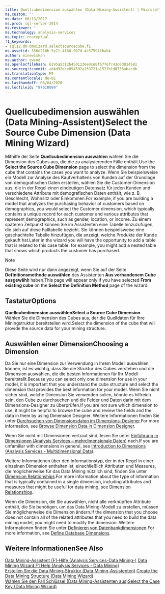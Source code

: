 ```yaml
---
title: Quellcubedimension auswählen (Data Mining-Assistent) | Microsoft-Dokumentation
ms.custom: ''
ms.date: 06/13/2017
ms.prod: sql-server-2014
ms.reviewer: ''
ms.technology: analysis-services
ms.topic: conceptual
f1_keywords:
- sql12.dm.dmwizard.selectsourcecube.f1
ms.assetid: 556e216b-5e21-4160-967d-4c57591fbab4
author: minewiskan
ms.author: owend
ms.openlocfilehash: 6295a5312b4501236e0ce8f5776fc43c0d014581
ms.sourcegitcommit: ad4d92dce894592a259721a1571b1d8736abacdb
ms.translationtype: MT
ms.contentlocale: de-DE
ms.lasthandoff: 08/04/2020
ms.locfileid: "87610089"
---
```

# <a name="select-the-source-cube-dimension-data-mining-wizard"></a><span data-ttu-id="ab97d-102">Quellcubedimension auswählen (Data Mining-Assistent)</span><span class="sxs-lookup"><span data-stu-id="ab97d-102">Select the Source Cube Dimension (Data Mining Wizard)</span></span>
  <span data-ttu-id="ab97d-103">Mithilfe der Seite **Quellcubedimension auswählen** wählen Sie die Dimension des Cubes aus, die die zu analysierenden Fälle enthält.</span><span class="sxs-lookup"><span data-stu-id="ab97d-103">Use the **Select the Source Cube Dimension** page to select the dimension from the cube that contains the cases you want to analyze.</span></span> <span data-ttu-id="ab97d-104">Wenn Sie beispielsweise ein Modell zur Analyse des Kaufverhaltens von Kunden auf der Grundlage von demografischen Daten erstellen, wählen Sie die Customer-Dimension aus, die in der Regel einen eindeutigen Datensatz für jeden Kunden und verschiedene Attribute mit demografischen Daten enthält, wie z. B. Geschlecht, Wohnsitz oder Einkommen.</span><span class="sxs-lookup"><span data-stu-id="ab97d-104">For example, if you are building a model that analyzes the purchasing behavior of customers based on demographics, you would select the Customer dimension, which typically contains a unique record for each customer and various attributes that represent demographics, such as gender, location, or income.</span></span> <span data-ttu-id="ab97d-105">Zu einem späteren Zeitpunkt können Sie im Assistenten eine Tabelle hinzuzufügen, die sich auf diese Falltabelle bezieht. Sie können beispielsweise eine geschachtelte Tabelle hinzufügen, die anzeigt, welche Produkte der Kunde gekauft hat.</span><span class="sxs-lookup"><span data-stu-id="ab97d-105">Later in the wizard you will have the opportunity to add a table that is related to this case table: for example, you might add a nested table that shows which products the customer has purchased.</span></span>  
  
> [!NOTE]  
>  <span data-ttu-id="ab97d-106">Diese Seite wird nur dann angezeigt, wenn Sie auf der Seite **Definitionsmethode auswählen** des Assistenten **Aus vorhandenem Cube ausgewähl**t haben.</span><span class="sxs-lookup"><span data-stu-id="ab97d-106">This page will appear only if you have selected **From existing cube** on the **Select the Definition Method** page of the wizard.</span></span>  
  
## <a name="options"></a><span data-ttu-id="ab97d-107">Tastatur</span><span class="sxs-lookup"><span data-stu-id="ab97d-107">Options</span></span>  
 <span data-ttu-id="ab97d-108">**Quellcubedimension auswählen**</span><span class="sxs-lookup"><span data-stu-id="ab97d-108">**Select a Source Cube Dimension**</span></span>  
 <span data-ttu-id="ab97d-109">Wählen Sie die Dimension des Cubes aus, der die Quelldaten für Ihre Miningstruktur bereitstellen wird.</span><span class="sxs-lookup"><span data-stu-id="ab97d-109">Select the dimension of the cube that will provide the source data for your mining structure.</span></span>  
  
## <a name="choosing-a-dimension"></a><span data-ttu-id="ab97d-110">Auswählen einer Dimension</span><span class="sxs-lookup"><span data-stu-id="ab97d-110">Choosing a Dimension</span></span>  
 <span data-ttu-id="ab97d-111">Da Sie nur eine Dimension zur Verwendung in Ihrem Modell auswählen können, ist es wichtig, dass Sie die Struktur des Cubes verstehen und die Dimension auswählen, die die besten Informationen für Ihr Modell bereitstellt.</span><span class="sxs-lookup"><span data-stu-id="ab97d-111">Because you can select only one dimension for use in your model, it is important that you understand the cube structure and select the dimension that provides the best information for your model.</span></span> <span data-ttu-id="ab97d-112">Wenn Sie nicht sicher sind, welche Dimension Sie verwenden sollen, könnte es hilfreich sein, den Cube zu durchsuchen und die Felder und Daten darin mit dem Dimensions-Designer zu überprüfen.</span><span class="sxs-lookup"><span data-stu-id="ab97d-112">If you are not sure which dimension to use, it might be helpful to browse the cube and review the fields and the data in them by using Dimension Designer.</span></span> <span data-ttu-id="ab97d-113">Weitere Informationen finden Sie unter [Durchsuchen von Dimensionsdaten im Dimensions-Designer](multidimensional-models/database-dimensions-browse-dimension-data-in-dimension-designer.md).</span><span class="sxs-lookup"><span data-stu-id="ab97d-113">For more information, see [Browse Dimension Data in Dimension Designer](multidimensional-models/database-dimensions-browse-dimension-data-in-dimension-designer.md).</span></span>  
  
 <span data-ttu-id="ab97d-114">Wenn Sie nicht mit Dimensionen vertraut sind, lesen Sie unter [Einführung in Dimensionen &#40;Analysis Services – mehrdimensionale Daten&#41;](multidimensional-models-olap-logical-dimension-objects/dimensions-analysis-services-multidimensional-data.md) nach.</span><span class="sxs-lookup"><span data-stu-id="ab97d-114">If you are unfamiliar with dimensions in general, see [Introduction to Dimensions &#40;Analysis Services - Multidimensional Data&#41;](multidimensional-models-olap-logical-dimension-objects/dimensions-analysis-services-multidimensional-data.md).</span></span>  
  
 <span data-ttu-id="ab97d-115">Weitere Informationen über den Informationstyp, der in der Regel in einer einzelnen Dimension enthalten ist, einschließlich Attributen und Measures, die möglicherweise für das Data Mining nützlich sind, finden Sie unter [Dimension Relationships](multidimensional-models-olap-logical-cube-objects/dimension-relationships.md).</span><span class="sxs-lookup"><span data-stu-id="ab97d-115">For more information about the type of information that is typically contained in a single dimension, including attributes and measures that might be useful for data mining, see [Dimension Relationships](multidimensional-models-olap-logical-cube-objects/dimension-relationships.md).</span></span>  
  
 <span data-ttu-id="ab97d-116">Wenn die Dimension, die Sie auswählen, nicht alle verknüpften Attribute enthält, die Sie benötigen, um das Data Mining-Modell zu erstellen, müssen Sie möglicherweise die Dimension ändern.</span><span class="sxs-lookup"><span data-stu-id="ab97d-116">If the dimension that you choose does not contain all of the related attributes that you need to build the data mining model, you might need to modify the dimension.</span></span> <span data-ttu-id="ab97d-117">Weitere Informationen finden Sie unter [Definieren von Datenbankdimensionen](multidimensional-models/define-database-dimensions.md).</span><span class="sxs-lookup"><span data-stu-id="ab97d-117">For more information, see [Define Database Dimensions](multidimensional-models/define-database-dimensions.md).</span></span>  
  
## <a name="see-also"></a><span data-ttu-id="ab97d-118">Weitere Informationen</span><span class="sxs-lookup"><span data-stu-id="ab97d-118">See Also</span></span>  
 <span data-ttu-id="ab97d-119">[Data Mining-Assistent (F1-Hilfe &#40;Analysis Services-Data Mining-&#41;](data-mining-wizard-f1-help-analysis-services-data-mining.md) </span><span class="sxs-lookup"><span data-stu-id="ab97d-119">[Data Mining Wizard F1 Help &#40;Analysis Services - Data Mining&#41;](data-mining-wizard-f1-help-analysis-services-data-mining.md) </span></span>  
 <span data-ttu-id="ab97d-120">[Erstellen Sie die Data Mining-Struktur &#40;Data Mining-Assistenten&#41;](create-the-data-mining-structure-data-mining-wizard.md) </span><span class="sxs-lookup"><span data-stu-id="ab97d-120">[Create the Data Mining Structure &#40;Data Mining Wizard&#41;](create-the-data-mining-structure-data-mining-wizard.md) </span></span>  
 [<span data-ttu-id="ab97d-121">Wählen Sie den Fall Schlüssel &#40;Data Mining-Assistenten aus&#41;</span><span class="sxs-lookup"><span data-stu-id="ab97d-121">Select the Case Key &#40;Data Mining Wizard&#41;</span></span>](select-the-case-key-data-mining-wizard.md)  
  
  
